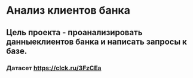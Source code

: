 # Анализ клиентов банка


## Цель проекта - проанализировать данныеклиентов банка и написать запросы к базе.

### Датасет https://clck.ru/3FzCEa
